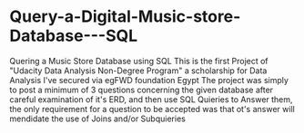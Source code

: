 # Query-a-Digital-Music-store-Database---SQL
Quering a Music Store Database using SQL
This is the first Project of "Udacity Data Analysis Non-Degree Program" a scholarship for Data Analysis I've secured via egFWD foundation Egypt
The project was simply to post a minimum of 3 questions concerning the given database after careful examination of it's ERD, and then use SQL Quieries to Answer them,
the only requirement for a question to be accepted was that ot's answer will mendidate the use of Joins and/or Subquieries
